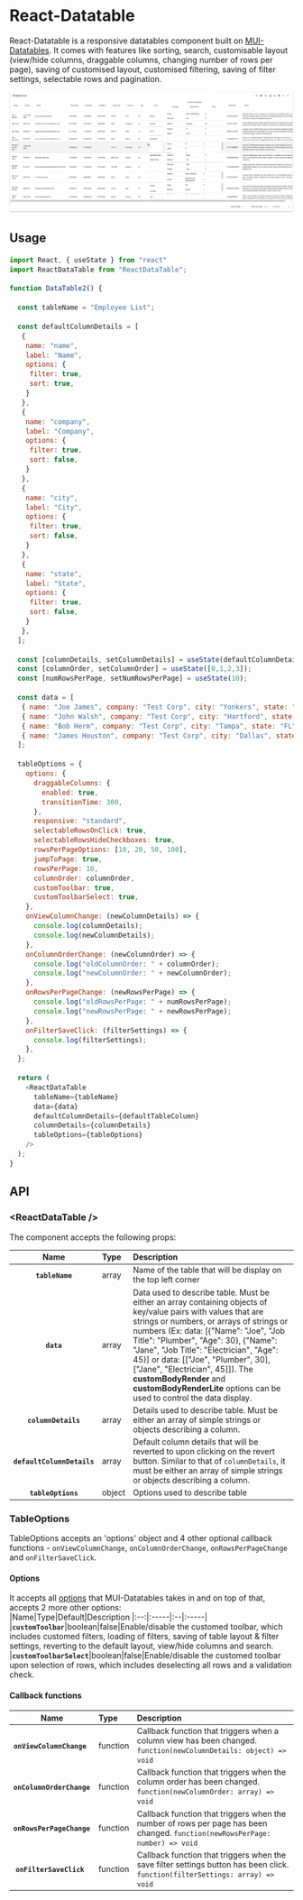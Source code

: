 # React-Datatable

React-Datatable is a responsive datatables component built on [MUI-Datatables](https://github.com/gregnb/mui-datatables).  It comes with features like sorting, search, customisable layout (view/hide columns, draggable columns, changing number of rows per page), saving of customised layout, customised filtering, saving of filter settings, selectable rows and pagination.

<div align="center">
	<img src="https://raw.githubusercontent.com/markuslyq/react-datatable/main/docs/docs%20images/datatable%20-%20customisable%20layout.gif" />
</div>

## Usage

```js
import React, { useState } from "react"
import ReactDataTable from "ReactDataTable";

function DataTable2() {

  const tableName = "Employee List";

  const defaultColumnDetails = [
   {
    name: "name",
    label: "Name",
    options: {
     filter: true,
     sort: true,
    }
   },
   {
    name: "company",
    label: "Company",
    options: {
     filter: true,
     sort: false,
    }
   },
   {
    name: "city",
    label: "City",
    options: {
     filter: true,
     sort: false,
    }
   },
   {
    name: "state",
    label: "State",
    options: {
     filter: true,
     sort: false,
    }
   },
  ];

  const [columnDetails, setColumnDetails] = useState(defaultColumnDetails);
  const [columnOrder, setColumnOrder] = useState([0,1,2,3]);
  const [numRowsPerPage, setNumRowsPerPage] = useState(10);

  const data = [
   { name: "Joe James", company: "Test Corp", city: "Yonkers", state: "NY" },
   { name: "John Walsh", company: "Test Corp", city: "Hartford", state: "CT" },
   { name: "Bob Herm", company: "Test Corp", city: "Tampa", state: "FL" },
   { name: "James Houston", company: "Test Corp", city: "Dallas", state: "TX" },
  ];

  tableOptions = {
    options: {
      draggableColumns: {
        enabled: true,
        transitionTime: 300,
      },
      responsive: "standard",
      selectableRowsOnClick: true,
      selectableRowsHideCheckboxes: true,
      rowsPerPageOptions: [10, 20, 50, 100],
      jumpToPage: true,
      rowsPerPage: 10,
      columnOrder: columnOrder,
      customToolbar: true,
      customToolbarSelect: true,
    },
    onViewColumnChange: (newColumnDetails) => {
      console.log(columnDetails);
      console.log(newColumnDetails);
    },
    onColumnOrderChange: (newColumnOrder) => {
      console.log("oldColumnOrder: " + columnOrder);
      console.log("newColumnOrder: " + newColumnOrder);
    },
    onRowsPerPageChange: (newRowsPerPage) => {
      console.log("oldRowsPerPage: " + numRowsPerPage);
      console.log("newRowsPerPage: " + newRowsPerPage);
    },
    onFilterSaveClick: (filterSettings) => {
      console.log(filterSettings);
    },
  };

  return (
    <ReactDataTable 
      tableName={tableName}
      data={data}
      defaultColumnDetails={defaultTableColumn}
      columnDetails={columnDetails}
      tableOptions={tableOptions}
    />
  );
}  


```

## API

### &lt;ReactDataTable />

The component accepts the following props:

|Name|Type|Description
|:--:|:-----|:-----|
|**`tableName`**|array|Name of the table that will be display on the top left corner
|**`data`**|array|Data used to describe table. Must be either an array containing objects of key/value pairs with values that are strings or numbers, or arrays of strings or numbers (Ex: data: [{"Name": "Joe", "Job Title": "Plumber", "Age": 30}, {"Name": "Jane", "Job Title": "Electrician", "Age": 45}] or data: [["Joe", "Plumber", 30], ["Jane", "Electrician", 45]]). The **customBodyRender** and **customBodyRenderLite** options can be used to control the data display.
|**`columnDetails`**|array|Details used to describe table. Must be either an array of simple strings or objects describing a column.
|**`defaultColumnDetails`**|array|Default column details that will be reverted to upon clicking on the revert button. Similar to that of `columnDetails`, it must be either an array of simple strings or objects describing a column. 
|**`tableOptions`**|object|Options used to describe table

### TableOptions
TableOptions accepts an 'options' object and 4 other optional callback functions - `onViewColumnChange`, `onColumnOrderChange`, `onRowsPerPageChange` and `onFilterSaveClick`.

#### Options
It accepts all [options](https://github.com/gregnb/mui-datatables#options) that MUI-Datatables takes in and on top of that, accepts 2 more other options:  
|Name|Type|Default|Description
|:--:|:-----|:--|:-----|
|**`customToolbar`**|boolean|false|Enable/disable the customed toolbar, which includes customed filters, loading of filters, saving of table layout & filter settings, reverting to the default layout, view/hide columns and search.
|**`customToolbarSelect`**|boolean|false|Enable/disable the customed toolbar upon selection of rows, which includes deselecting all rows and a validation check.

#### Callback functions
|Name|Type|Description
|:--:|:-----|:-----|
|**`onViewColumnChange `**|function|Callback function that triggers when a column view has been changed. `function(newColumnDetails: object) => void`
|**`onColumnOrderChange `**|function|Callback function that triggers when the column order has been changed. `function(newColumnOrder: array) => void`
|**`onRowsPerPageChange `**|function|Callback function that triggers when the number of rows per page has been changed. `function(newRowsPerPage: number) => void`
|**`onFilterSaveClick `**|function|Callback function that triggers when the save filter settings button has been click. `function(filterSettings: array) => void`
